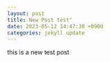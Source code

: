 ```yaml
---
layout: post
title: New Post test"
date: 2023-05-12 14:47:30 +0900
categories: jekyll update
---
```

this is a new test post
